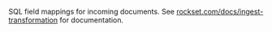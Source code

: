 SQL field mappings for incoming documents. See [rockset.com/docs/ingest-transformation](https://rockset.com/docs/ingest-transformation) for documentation.